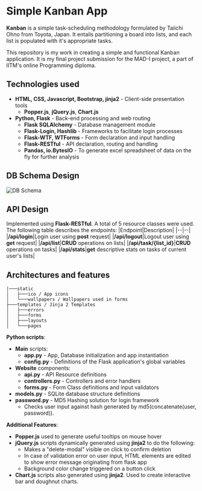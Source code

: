 # Simple Kanban App
**Kanban** is a simple task-scheduling methodology formulated by Taiichi Ohno from Toyota, Japan. It entails partitioning a board into lists, and each list is populated with it's appropriate tasks.

This repository is my work in creating a simple and functional Kanban application. It is my final project submission for the MAD-I project, a part of IITM's online Programming diploma.

## Technologies used
- **HTML, CSS, Javascript, Bootstrap, jinja2** - Client-side presentation tools
	- **Popper.js**, **jQuery.js**, **Chart.js**
- **Python, Flask** - Back-end processing and web routing
	- **Flask SQLAlchemy** - Database management module
	- **Flask-Login, Hashlib** - Frameworks to facilitate login processes
	- **Flask-WTF, WTForms** - Form declaration and input handling
	- **Flask-RESTful** - API declaration, routing and handling
	- **Pandas, io.BytesIO** - To generate excel spreadsheet of data on the fly for further analysis

## DB Schema Design
![DB Schema](https://i.ibb.co/pZSLpvP/dbschema-light.png)

## API Design
Implemented using **Flask-RESTful**. A total of 5 resource classes were used. The following table describes the endpoints:
|Endpoint|Description|
|--|--|
|**/api/login**|Login user using **post** request|
|**/api/logout**|Logout user using **get** request|
|**/api/list**|**CRUD** operations on lists|
|**/api/task/{list_id}**|**CRUD** operations on tasks|
|**/api/stats**|**get** descriptive stats on tasks of current user's lists|

## Architectures and features
```
|───static
│   ├───ico / App icons
│   └───wallpapers / Wallpapers used in forms
├───templates / Jinja 2 Templates
│   ├───errors
│   ├───forms
│   ├───layouts
│   └───pages
```

**Python scripts**:
- **Main** scripts:
	- **app.py** - App, Database initialization and app instantiation
	- **config.py** - Definitions of the Flask application's global variables
- **Website** components:
	- **api.py** - API Resource definitions
	- **controllers.py** - Controllers and error handlers
	- **forms.py** - Form Class definitions and input validators
- **models.py** - SQLite database structure definitions
- **password.py** - MD5 Hashing solution for login framework
	- Checks user input against hash generated by md5(concatenate(user, password)).

**Additional Features**:
- **Popper.js** used to generate useful tooltips on mouse hover
- **jQuery.js** scripts dynamically generated using **jinja2** to do the following:
	- Makes a "delete-modal" visible on click to confirm deletion
	- In case of validation error on user input, HTML elements are edited to show error message originating from flask app
	- Background color change triggered on a button click
- **Chart.js** scripts also generated using **jinja2**. Used to create interactive bar and doughnut charts.

